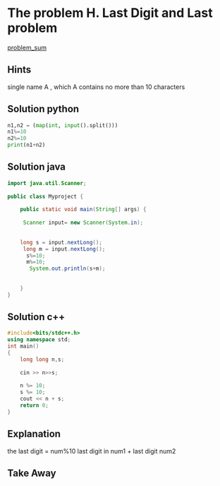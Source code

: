 # The problem H. Last Digit and Last problem
[problem_sum](https://codeforces.com/group/P9uFhztGih/contest/401786/problem/H)
## Hints
single name A ,
 which A contains no more than 10 characters
 
## Solution python
```python
n1,n2 = (map(int, input().split()))
n1%=10
n2%=10
print(n1+n2)
```
## Solution java
```java
import java.util.Scanner;
 
public class Myproject {
 
    public static void main(String[] args) {
         
     Scanner input= new Scanner(System.in);
      
     
    long s = input.nextLong();
     long m = input.nextLong();
      s%=10;
      m%=10;
       System.out.println(s+m);
     
        
    }
}
```
## Solution c++
```c++
#include<bits/stdc++.h>
using namespace std;
int main()
{
	long long n,s;
 
	cin >> n>>s;
	
	n %= 10;
	s %= 10;
	cout << n + s;
	return 0;
}

```
## Explanation
the last digit = num%10
last digit in num1 + last digit num2 
## Take Away

